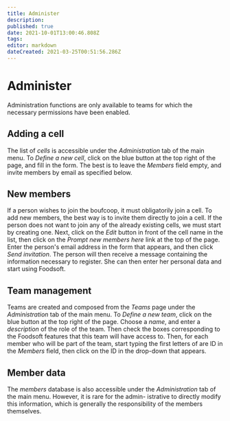```yaml
---
title: Administer
description: 
published: true
date: 2021-10-01T13:00:46.808Z
tags: 
editor: markdown
dateCreated: 2021-03-25T00:51:56.286Z
---
```


# Administer
Administration functions are only available to teams for which the necessary permissions have been enabled.

## Adding a cell
The list of *cells* is accessible under the *Administration* tab of the main menu. To *Define a new cell*, click on the blue button at the top right of the page, and fill in the form. The best is to leave the *Members* field empty, and invite members by email as specified below.

## New members
If a person wishes to join the boufcoop, it must obligatorily join a cell. To add new members, the best way is to invite them directly to join a cell. If the person does not want to join any of the already existing cells, we must start by creating one. Next, click on the *Edit* button in front of the cell name in the list, then click on the *Prompt new members here* link at the top of the page. Enter the person's email address in the form that appears, and then click *Send invitation*. The person will then receive a message containing the information necessary to register. She can then enter her personal data and start using Foodsoft.

## Team management
Teams are created and composed from the *Teams* page under the *Administration* tab of the main menu. To *Define a new team*, click on the blue button at the top right of the page. Choose a *name*, and enter a *description* of the role of the team. Then check the boxes corresponding to the Foodsoft features that this team will have access to. Then, for each member who will be part of the team, start typing the first letters of are ID in the *Members* field, then click on the ID in the drop-down that appears.

## Member data
The *members* database is also accessible under the *Administration* tab of the main menu. However, it is rare for the admin- istrative to directly modify this information, which is generally the responsibility of the members themselves.